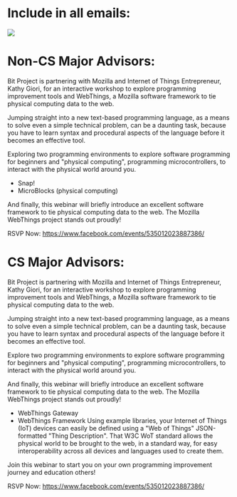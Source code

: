 # Include in all emails: 

![](https://github.com/bitprj/Marketing/blob/master/corporatesponsoredevents/mozilla/fbevent.png)

# Non-CS Major Advisors:

Bit Project is partnering with Mozilla and Internet of Things Entrepreneur, Kathy Giori, for an interactive workshop to explore programming improvement tools and WebThings, a Mozilla software framework to tie physical computing data to the web.

Jumping straight into a new text-based programming language, as a means to solve even a simple technical problem, can be a daunting task, because you have to learn syntax and procedural aspects of the language before it becomes an effective tool. 

Exploring two programming environments to explore software programming for beginners and "physical computing", programming microcontrollers, to interact with the physical world around you.
- Snap!
- MicroBlocks (physical computing)

And finally, this webinar will briefly introduce an excellent software framework to tie physical computing data to the web. The Mozilla WebThings project stands out proudly!

RSVP Now: https://www.facebook.com/events/535012023887386/

# CS Major Advisors:

Bit Project is partnering with Mozilla and Internet of Things Entrepreneur, Kathy Giori, for an interactive workshop to explore programming improvement tools and WebThings, a Mozilla software framework to tie physical computing data to the web.

Jumping straight into a new text-based programming language, as a means to solve even a simple technical problem, can be a daunting task, because you have to learn syntax and procedural aspects of the language before it becomes an effective tool. 

Explore two programming environments to explore software programming for beginners and "physical computing", programming microcontrollers, to interact with the physical world around you.

And finally, this webinar will briefly introduce an excellent software framework to tie physical computing data to the web. The Mozilla WebThings project stands out proudly!
- WebThings Gateway
- WebThings Framework
Using example libraries, your Internet of Things (IoT) devices can easily be defined using a "Web of Things" JSON-formatted "Thing Description". That W3C WoT standard allows the physical world to be brought to the web, in a standard way, for easy interoperability across all devices and languages used to create them.

Join this webinar to start you on your own programming improvement journey and education others!

RSVP Now: https://www.facebook.com/events/535012023887386/
